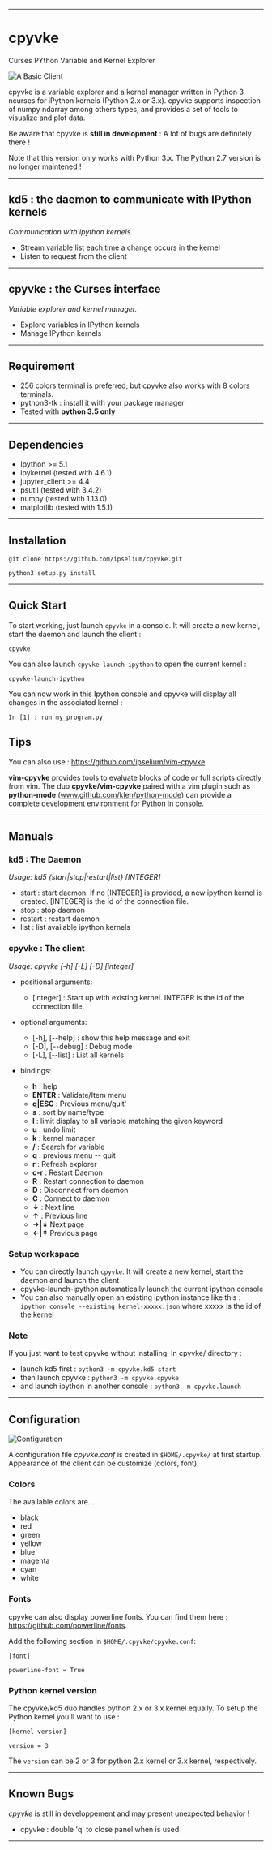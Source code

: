 - - -

# cpyvke
Curses PYthon Variable and Kernel Explorer

![A Basic Client](https://github.com/ipselium/cpyvke/blob/master/docs/pydev.png)


cpyvke is a variable explorer and a kernel manager written in Python 3 ncurses
for iPython kernels (Python 2.x or 3.x).
cpyvke supports inspection of numpy ndarray among others types, and provides a set of
tools to visualize and plot data.

Be aware that cpyvke is **still in development** : A lot of bugs are definitely there !

Note that this version only works with Python 3.x. The Python 2.7 version is no
longer maintened !

- - -

## kd5 : the daemon to communicate with IPython kernels

*Communication with ipython kernels.*

* Stream variable list each time a change occurs in the kernel
* Listen to request from the client

- - -

## cpyvke : the Curses interface

*Variable explorer and kernel manager.*

* Explore variables in IPython kernels
* Manage IPython kernels

- - -

## Requirement

* 256 colors terminal is preferred, but cpyvke also works with 8 colors terminals.
* python3-tk : install it with your package manager
* Tested with **python 3.5 only**

- - -

## Dependencies

* Ipython >= 5.1
* ipykernel (tested with 4.6.1)
* jupyter_client >= 4.4
* psutil (tested with 3.4.2)
* numpy (tested with 1.13.0)
* matplotlib (tested with 1.5.1)

- - -

## Installation

`git clone https://github.com/ipselium/cpyvke.git`

`python3 setup.py install`

- - -

## Quick Start

To start working, just launch `cpyvke` in a console. It will create a new kernel, start the daemon and launch the client :

`cpyvke`

You can also launch `cpyvke-launch-ipython` to open the current kernel :

`cpyvke-launch-ipython`

You can now work in this Ipython console and cpyvke will display all changes in the associated kernel :

`In [1] : run my_program.py`


## Tips

You can also use : https://github.com/ipselium/vim-cpyvke

**vim-cpyvke** provides tools to evaluate blocks of code or full scripts
directly from vim. The duo **cpyvke/vim-cpyvke** paired with a vim plugin such
as **python-mode** (www.github.com/klen/python-mode) can provide a complete
development environment for Python in console.

- - -

## Manuals

### kd5 : The Daemon

*Usage: kd5 {start|stop|restart|list} [INTEGER]*

* start : start daemon. If no [INTEGER] is provided, a new ipython kernel is created. [INTEGER] is the id of the connection file.
* stop : stop daemon
* restart : restart daemon
* list : list available ipython kernels

### cpyvke : The client

*Usage: cpyvke [-h] [-L] [-D] [integer]*

* positional arguments:
	* [integer] : Start up with existing kernel. INTEGER is the id of the connection file.

* optional arguments:
	* [-h], [--help] : show this help message and exit
	* [-D], [--debug] : Debug mode
	* [-L], [--list] : List all kernels

* bindings:
	* **h** : help
	* **ENTER** : Validate/Item menu
	* **q|ESC** : Previous menu/quit'
	* **s** : sort by name/type
	* **l** : limit display to all variable matching the given keyword
	* **u** : undo limit
	* **k** : kernel manager
	* **/** : Search for variable
	* **q** : previous menu -- quit
	* **r** : Refresh explorer
	* **c-r** : Restart Daemon
	* **R** : Restart connection to daemon
	* **D** : Disconnect from daemon
	* **C** : Connect to daemon
	* **↓** : Next line
	* **↑** : Previous line
	* **→|↡** Next page
	* **←|↟** Previous page

### Setup workspace

* You can directly launch `cpyvke`. It will create a new kernel, start the daemon and launch the client
* cpyvke-launch-ipython automatically launch the current ipython console
* You can also manually open an existing ipython instance like this :
	`ipython console --existing kernel-xxxxx.json`
where xxxxx is the id of the kernel

### Note

If you just want to test cpyvke without installing. In cpyvke/ directory :

* launch kd5 first : `python3 -m cpyvke.kd5 start`
* then launch cpyvke : `python3 -m cpyvke.cpyvke`
* and launch ipython in another console : `python3 -m cpyvke.launch`

- - -

## Configuration

![Configuration](https://github.com/ipselium/cpyvke/blob/master/docs/array.png)

A configuration file *cpyvke.conf* is created in `$HOME/.cpyvke/` at first startup. Appearance of the client can be customize (colors, font).

### Colors

The available colors are...

* black
* red
* green
* yellow
* blue
* magenta
* cyan
* white

### Fonts

cpyvke can also display powerline fonts. You can find them here :
https://github.com/powerline/fonts.

Add the following section in `$HOME/.cpyvke/cpyvke.conf`:

`[font]`

`powerline-font = True`

### Python kernel version

The cpyvke/kd5 duo handles python 2.x or 3.x kernel equally. To setup the Python kernel you'll want to use :

`[kernel version]`

`version = 3`

The `version` can be 2 or 3 for python 2.x kernel or 3.x kernel, respectively.


- - -

## Known Bugs

*cpyvke* is still in developpement and may present unexpected behavior !

* cpyvke : double 'q' to close panel when <TAB> is used

- - -
